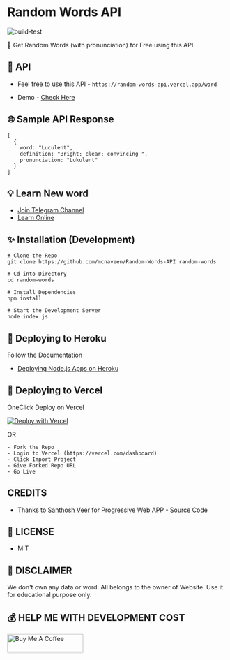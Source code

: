 # Random Words API

![build-test](https://github.com/mcnaveen/Random-Words-API/workflows/build-test/badge.svg)

:unicorn: Get Random Words (with pronunciation) for Free using this API

## :rocket: API
- Feel free to use this API - `https://random-words-api.vercel.app/word`

- Demo - [Check Here](https://wordsonrandom.netlify.app/)

## :globe_with_meridians: Sample API Response
```
[
  {
    word: "Luculent",
    definition: "Bright; clear; convincing ",
    pronunciation: "Lukulent"
  }
]
```
## :bulb: Learn New word
- [Join Telegram Channel](https://t.me/learnwordoftheday)
- [Learn Online](https://wordsonrandom.netlify.app/)

## :sparkles: Installation (Development)
```
# Clone the Repo
git clone https://github.com/mcnaveen/Random-Words-API random-words

# Cd into Directory
cd random-words

# Install Dependencies
npm install

# Start the Development Server
node index.js
```
## 🔀 Deploying to Heroku

Follow the Documentation

- [Deploying Node.js Apps on Heroku](https://devcenter.heroku.com/articles/deploying-nodejs)

## 🔀 Deploying to Vercel

OneClick Deploy on Vercel

[![Deploy with Vercel](https://vercel.com/button)](https://vercel.com/new/git/external?repository-url=https%3A%2F%2Fgithub.com%2Fmcnaveen%2FRandom-Words-API.git)   

OR

```
- Fork the Repo
- Login to Vercel (https://vercel.com/dashboard)
- Click Import Project
- Give Forked Repo URL
- Go Live
```

## CREDITS
- Thanks to [Santhosh Veer](https://github.com/mskian) for Progressive Web APP - [Source Code](https://github.com/mskian/vue-random-words)

## :page_facing_up: LICENSE

- MIT

## :rotating_light: DISCLAIMER
We don't own any data or word. All belongs to the owner of Website. Use it for educational purpose only.

## 💰 HELP ME WITH DEVELOPMENT COST
<a href="https://www.buymeacoffee.com/mcnaveen" target="_blank"><img src="https://www.buymeacoffee.com/assets/img/custom_images/orange_img.png" alt="Buy Me A Coffee" style="height: 41px !important;width: 174px !important;box-shadow: 0px 3px 2px 0px rgba(190, 190, 190, 0.5) !important;-webkit-box-shadow: 0px 3px 2px 0px rgba(190, 190, 190, 0.5) !important;" ></a>
